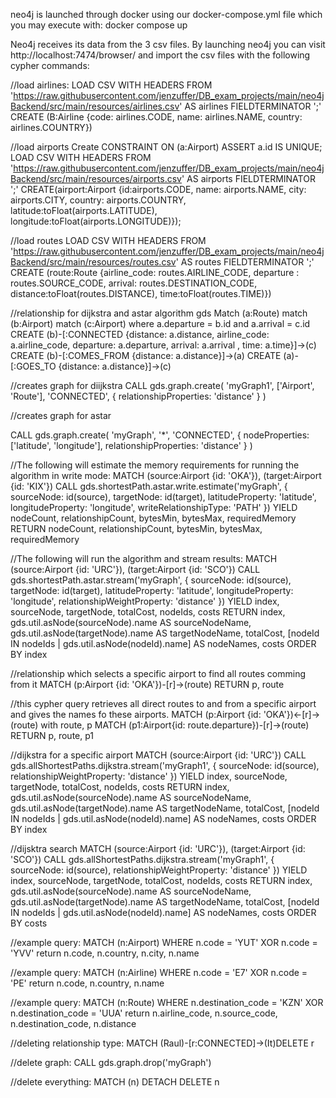 neo4j is launched through docker using our docker-compose.yml file which you may execute with:
docker compose up

Neo4j receives its data from the 3 csv files. By launching neo4j you can visit 
http://localhost:7474/browser/ and import the csv files with the following cypher commands:


//load airlines:
LOAD CSV WITH HEADERS FROM 'https://raw.githubusercontent.com/jenzuffer/DB_exam_projects/main/neo4jBackend/src/main/resources/airlines.csv' AS airlines FIELDTERMINATOR ';' 
CREATE (B:Airline {code: airlines.CODE, name: airlines.NAME, country: airlines.COUNTRY})


//load airports
Create CONSTRAINT ON (a:Airport) ASSERT a.id IS UNIQUE;
LOAD CSV WITH HEADERS FROM 'https://raw.githubusercontent.com/jenzuffer/DB_exam_projects/main/neo4jBackend/src/main/resources/airports.csv' AS airports FIELDTERMINATOR ';'
CREATE(airport:Airport {id:airports.CODE, name: airports.NAME, city: airports.CITY, country: airports.COUNTRY, latitude:toFloat(airports.LATITUDE),
longitude:toFloat(airports.LONGITUDE)});



//load routes
LOAD CSV WITH HEADERS FROM 'https://raw.githubusercontent.com/jenzuffer/DB_exam_projects/main/neo4jBackend/src/main/resources/routes.csv' AS routes FIELDTERMINATOR ';' 
CREATE (route:Route {airline_code: routes.AIRLINE_CODE, departure : routes.SOURCE_CODE, arrival: routes.DESTINATION_CODE, distance:toFloat(routes.DISTANCE), 
time:toFloat(routes.TIME)})




//relationship for dijkstra and astar algorithm gds
Match (a:Route)
match (b:Airport)
match (c:Airport)
where a.departure = b.id and a.arrival = c.id
CREATE (b)-[:CONNECTED {distance: a.distance, airline_code: a.airline_code, departure: a.departure, arrival: a.arrival
, time: a.time}]->(c)
CREATE (b)-[:COMES_FROM {distance: a.distance}]->(a)
CREATE (a)-[:GOES_TO {distance: a.distance}]->(c)



//creates graph for diijkstra
CALL gds.graph.create(
    'myGraph1',
    ['Airport', 'Route'],
    'CONNECTED',
    {
        relationshipProperties: 'distance'
    }
)


//creates graph for astar

CALL gds.graph.create(
    'myGraph',
    '*',
    'CONNECTED',
    {
        nodeProperties: ['latitude', 'longitude'],
        relationshipProperties: 'distance'
    }
)

//The following will estimate the memory requirements for running the algorithm in write mode:
MATCH (source:Airport {id: 'OKA'}), (target:Airport {id: 'KIX'})
CALL gds.shortestPath.astar.write.estimate('myGraph', {
    sourceNode: id(source),
    targetNode: id(target),
    latitudeProperty: 'latitude',
    longitudeProperty: 'longitude',
    writeRelationshipType: 'PATH'
})
YIELD nodeCount, relationshipCount, bytesMin, bytesMax, requiredMemory
RETURN nodeCount, relationshipCount, bytesMin, bytesMax, requiredMemory



//The following will run the algorithm and stream results:
MATCH (source:Airport {id: 'URC'}), (target:Airport {id: 'SCO'})
CALL gds.shortestPath.astar.stream('myGraph', {
    sourceNode: id(source),
    targetNode: id(target),
    latitudeProperty: 'latitude',
    longitudeProperty: 'longitude',
    relationshipWeightProperty: 'distance'
})
YIELD index, sourceNode, targetNode, totalCost, nodeIds, costs
RETURN
    index,
    gds.util.asNode(sourceNode).name AS sourceNodeName,
    gds.util.asNode(targetNode).name AS targetNodeName,
    totalCost,
    [nodeId IN nodeIds | gds.util.asNode(nodeId).name] AS nodeNames,
    costs
ORDER BY index



//relationship which selects a specific airport to find all routes comming from it
MATCH (p:Airport {id: 'OKA'})-[r]->(route)
RETURN p, route

//this cypher query retrieves all direct routes to and from a specific airport and gives the names fo these airports.
MATCH (p:Airport {id: 'OKA'})<-[r]->(route)
with route, p
MATCH (p1:Airport{id: route.departure})-[r]->(route)
RETURN p, route, p1



//dijkstra for a specific airport
MATCH (source:Airport {id: 'URC'})
CALL gds.allShortestPaths.dijkstra.stream('myGraph1', {
    sourceNode: id(source),
    relationshipWeightProperty: 'distance'
})
YIELD index, sourceNode, targetNode, totalCost, nodeIds, costs
RETURN
    index,
    gds.util.asNode(sourceNode).name AS sourceNodeName,
    gds.util.asNode(targetNode).name AS targetNodeName,
    totalCost,
    [nodeId IN nodeIds | gds.util.asNode(nodeId).name] AS nodeNames,
    costs
ORDER BY index


//dijsktra search
MATCH (source:Airport {id: 'URC'}), (target:Airport {id: 'SCO'})
CALL gds.allShortestPaths.dijkstra.stream('myGraph1', {
    sourceNode: id(source),
    relationshipWeightProperty: 'distance'
})
YIELD index, sourceNode, targetNode, totalCost, nodeIds, costs
RETURN
    index,
    gds.util.asNode(sourceNode).name AS sourceNodeName,
    gds.util.asNode(targetNode).name AS targetNodeName,
    totalCost,
    [nodeId IN nodeIds | gds.util.asNode(nodeId).name] AS nodeNames,
    costs
ORDER BY costs



//example query:
MATCH (n:Airport)
WHERE n.code = 'YUT' XOR n.code = 'YVV'
return n.code, n.country, n.city, n.name

//example query:
MATCH (n:Airline)
WHERE n.code = 'E7' XOR n.code = 'PE'
return n.code, n.country, n.name

//example query:
MATCH (n:Route)
WHERE n.destination_code = 'KZN' XOR n.destination_code = 'UUA'
return n.airline_code, n.source_code, n.destination_code, n.distance



//deleting relationship type: 
MATCH (Raul)-[r:CONNECTED]->(It)DELETE r 

//delete graph:
CALL gds.graph.drop('myGraph')

//delete everything:
MATCH (n)
DETACH DELETE n